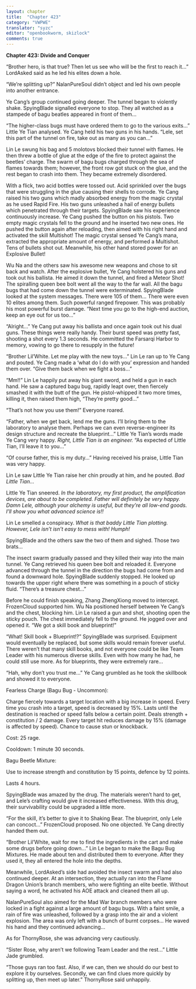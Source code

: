 ```yaml
---
layout: chapter
title:  "Chapter 423"
category: "VWPWE"
translator: "syzc"
editor: "openbookworm, skizlock"
comments: true
---
```


**Chapter 423: Divide and Conquer**

“Brother hero, is that true? Then let us see who will be the first to reach it...” LordAsked said as he led his elites down a hole.

“We’re splitting up?” NalanPureSoul didn’t object and led his own people into another entrance.

Ye Cang’s group continued going deeper. The tunnel began to violently shake. SpyingBlade signalled everyone to stop. They all watched as a stampede of bagu beatles appeared in front of them...

“The higher-class bugs must have ordered them to go to the various exits...” Little Ye Tian analysed. Ye Cang held his two guns in his hands. “Lele, set this part of the tunnel on fire, take out as many as you can...”

Lin Le swung his bag and 5 molotovs blocked their tunnel with flames. He then threw a bottle of glue at the edge of the fire to protect against the beetles’ charge. The swarm of bagu bugs charged through the sea of flames towards them; however, the front row got stuck on the glue, and the rest began to crash into them. They became extremely disordered.

With a flick, two acid bottles were tossed out. Acid sprinkled over the bugs that were struggling in the glue causing their shells to corrode. Ye Cang raised his two guns which madly absorbed energy from the magic crystal as he used Rapid Fire. His two guns unleashed a hail of energy bullets which penetrated through their targets. SpyingBlade saw his experience continuously increase. Ye Cang pushed the button on his pistols. Two empty magic crystals fell to the ground and he inserted two new ones. He pushed the button again after reloading, then aimed with his right hand and activated the skill Multishot! The magic crystal sensed Ye Cang’s mana, extracted the appropriate amount of energy, and performed a Multishot. Tens of bullets shot out. Meanwhile, his other hand stored power for an Explosive Bullet!

Wu Na and the others saw his awesome new weapons and chose to sit back and watch. After the explosive bullet, Ye Cang holstered his guns and took out his ballista. He aimed it down the tunnel, and fired a Meteor Shot! The spiralling queen bee bolt went all the way to the far wall. All the bagu bugs that had come down the tunnel were exterminated. SpyingBlade looked at the system messages. There were 105 of them… There were even 10 elites among them. Such powerful ranged firepower. This was probably his most powerful burst damage. “Next time you go to the high-end auction, keep an eye out for us too...”

“Alright...” Ye Cang put away his ballista and once again took out his dual guns. These things were really handy. Their burst speed was pretty fast, shooting a shot every 1.3 seconds. He committed the Farsarqi Harbor to memory, vowing to go there to resupply in the future!

“Brother Lil’White. Let me play with the new toys...” Lin Le ran up to Ye Cang and pouted. Ye Cang made a ‘what do I do with you’ expression and handed them over. “Give them back when we fight a boss...”

“Mm!!” Lin Le happily put away his giant sword, and held a gun in each hand. He saw a captured bagu bug, rapidly leapt over, then fiercely smashed it with the butt of the gun. He pistol-whipped it two more times, killing it, then raised them high, “They’re pretty good...”

“That’s not how you use them!” Everyone roared.

“Father, when we get back, lend me the guns. I’ll bring them to the laboratory to analyse them. Perhaps we can even reverse-engineer its design structure and recreate the blueprint...” Little Ye Tian’s words made Ye Cang very happy. *Right, Little Tian is an engineer.* “As expected of Little Tian, I’ll leave it to you...”

“Of course father, this is my duty...” Having received his praise, Little Tian was very happy. 

Lin Le saw Little Ye Tian raise her chin proudly at him, and he pouted. *Bad Little Tian...*

Little Ye Tian sneered. *In the laboratory, my first product, the amplification devices, are about to be completed. Father will definitely be very happy. Damn Lele, although your alchemy is useful, but they’re all low-end goods. I’ll show you what advanced science is!!*

Lin Le smelled a conspiracy. *What is that baddy Little Tian plotting. However, Lele isn’t isn’t easy to mess with! Humph!*

SpyingBlade and the others saw the two of them and sighed. Those two brats...

The insect swarm gradually passed and they killed their way into the main tunnel. Ye Cang retrieved his queen bee bolt and reloaded it. Everyone advanced through the tunnel in the direction the bugs had come from and found a downward hole. SpyingBlade suddenly stopped. He looked up towards the upper right where there was something in a pouch of sticky fluid. “There’s a treasure chest...”

Before he could finish speaking, Zhang ZhengXiong moved to intercept. FrozenCloud supported him. Wu Na positioned herself between Ye Cang’s and the chest, blocking him. Lin Le raised a gun and shot, shooting open the sticky pouch. The chest immediately fell to the ground. He jogged over and opened it. “We got a skill book and blueprint!”

“What! Skill book + Blueprint!?” SpyingBlade was surprised. Equipment would eventually be replaced, but some skills would remain forever useful. There weren’t that many skill books, and not everyone could be like Team Leader with his numerous diverse skills. Even with how many he had, he could still use more. As for blueprints, they were extremely rare...

“Hah, why don’t you trust me...” Ye Cang grumbled as he took the skillbook and showed it to everyone.

Fearless Charge (Bagu Bug - Uncommon): 

Charge fiercely towards a target location with a big increase in speed. Every time you crash into a target, speed is decreased by 15%. Lasts until the destination is reached or speed falls below a certain point. Deals strength + constitution / 2 damage. Every target hit reduces damage by 15% (damage is affected by speed). Chance to cause stun or knockback. 

Cost: 25 rage. 

Cooldown: 1 minute 30 seconds.

Bagu Beetle Mixture: 

Use to increase strength and constitution by 15 points, defence by 12 points. 

Lasts 4 hours.

SpyingBlade was amazed by the drug. The materials weren’t hard to get, and Lele’s crafting would give it increased effectiveness. With this drug, their survivability could be upgraded a little more. 

“For the skill, it’s better to give it to Shaking Bear. The blueprint, only Lele can concoct...” FrozenCloud proposed. No one objected. Ye Cang directly handed them out.

“Brother Lil’White, wait for me to find the ingredients in the cart and make some drugs before going down...” Lin Le began to make the Bagu Bug Mixtures. He made about ten and distributed them to everyone. After they used it, they all entered the hole into the depths.

Meanwhile, LordAsked’s side had avoided the insect swarm and had also continued deeper. At an intersection, they actually ran into the Flame Dragon Union’s branch members, who were fighting an elite beetle. Without saying a word, he activated his AOE attack and cleaned them all up. 

NalanPureSoul also aimed for the Mad War branch members who were locked in a fight against a large amount of bagu bugs. With a faint smile, a rain of fire was unleashed, followed by a grasp into the air and a violent explosion. The area was only left with a bunch of burnt corpses… He waved his hand and they continued advancing...

As for ThornyRose, she was advancing very cautiously.

“Sister Rose, why aren’t we following Team Leader and the rest...” Little Jade grumbled.

“Those guys ran too fast. Also, if we can, then we should do our best to explore it by ourselves. Secondly, we can find clues more quickly by splitting up, then meet up later.” ThornyRose said unhappily.
